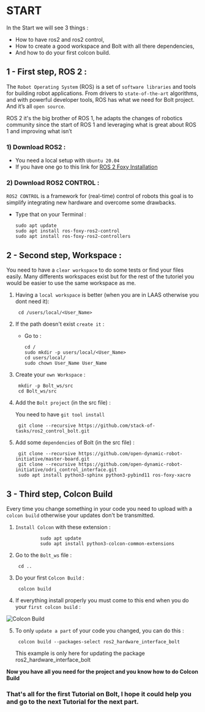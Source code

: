 # START
In the Start we will see 3 things : 
-   How to have ros2 and ros2 control, 
-   How to create a good workspace and Bolt with all there dependencies,
-   And how to do your first colcon build.


## 1 - First step, ROS 2 :

The `Robot Operating System` (ROS) is a set of `software libraries` and tools for building robot applications. From drivers to `state-of-the-art` algorithms, and with powerful developer tools, ROS has what we need for Bolt project. And it’s all `open source`.

ROS 2 it's the big brother of ROS 1, he adapts the changes of robotics community since the start of ROS 1 and leveraging what is great about ROS 1 and improving what isn’t 


### 1) Download ROS2 :

- You need a local setup with `Ubuntu 20.04` 
- If you have one go to this link for [ROS 2 Foxy Installation](https://docs.ros.org/en/foxy/Installation.html)
        
### 2) Download ROS2 CONTROL :

`ROS2 CONTROL` is a framework for (real-time) control of robots this goal is to simplify integrating new hardware and overcome some drawbacks.

- Type that on your Terminal :

      sudo apt update
      sudo apt install ros-foxy-ros2-control
      sudo apt install ros-foxy-ros2-controllers


## 2 - Second step, Workspace :

You need to have a `clear workspace` to do some tests or find your files easily. Many differents workspaces exist but for the rest of the tutoriel you would be easier to use the same workspace as me. 

1) Having a `local workspace` is better (when you are in LAAS otherwise you dont need it):
      
        cd /users/local/<User_Name>

2) If the path doesn't exist `create it` :
    - Go to : 
  
          cd /
          sudo mkdir -p users/local/<User_Name>
          cd users/local/
          sudo chown User_Name User_Name
  
3) Create your `own Workspace` :

        mkdir -p Bolt_ws/src
        cd Bolt_ws/src

4) Add the `Bolt project` (in the src file) :

   You need to have `git tool install` 

        git clone --recursive https://github.com/stack-of-tasks/ros2_control_bolt.git

5) Add some `dependencies` of Bolt (in the src file) :

        git clone --recursive https://github.com/open-dynamic-robot-initiative/master-board.git
        git clone --recursive https://github.com/open-dynamic-robot-initiative/odri_control_interface.git
        sudo apt install python3-sphinx python3-pybind11 ros-foxy-xacro
        
        

## 3 - Third step, Colcon Build  

Every time you change something in your code you need to upload with a `colcon build` otherwise your updates don't be transmitted.

1) `Install Colcon` with these extension :

                sudo apt update
                sudo apt install python3-colcon-common-extensions
        
2) Go to the `Bolt_ws` file :

        cd ..

3) Do your first `Colcon Build` :

        colcon build

4) If everything install properly you must come to this end when you do your `first colcon build` :

![Colcon Build](https://github.com/Benjamin-Amsellem/ros2_control_bolt/blob/master/ros2_control_bolt_tuto/pictures/Start_Bolt_1-R.png?raw=true "Colcon Build")

5) To only `update a part` of your code you changed, you can do this :

        colcon build --packages-select ros2_hardware_interface_bolt

    This example is only here for updating the package ros2_hardware_interface_bolt


**Now you have all you need for the project and you know how to do Colcon Build**



### That's all for the first Tutorial on Bolt, I hope it could help you and go to the next Tutorial for the next part. 
